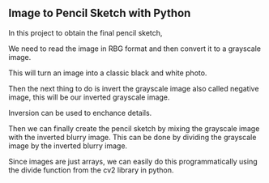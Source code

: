## Image to Pencil Sketch with Python

In this project to obtain the final pencil sketch, 

We need to read the image in RBG format and then convert it to a grayscale image. 

This will turn an image into a classic black and white photo. 

Then the next thing to do is invert the grayscale image also called negative image, this will be our inverted grayscale image. 

Inversion can be used to enchance details. 

Then we can finally create the pencil sketch by mixing the grayscale image with the inverted blurry image. This can be done by dividing the grayscale image by the inverted blurry image. 

Since images are just arrays, we can easily do this programmatically using the divide function from the cv2 library in python.
